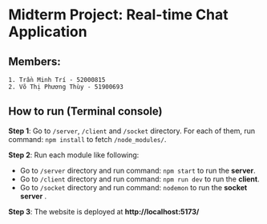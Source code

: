 
# Midterm Project: Real-time Chat Application
## Members:
    1. Trần Minh Trí - 52000815
    2. Võ Thị Phương Thùy - 51900693

## How to run (Terminal console)

**Step 1**: Go to `/server`, `/client` and `/socket` directory. For each of them, run command: `npm install` to fetch `/node_modules/`.  

**Step 2**: Run each module like following:      
- Go to `/server` directory and run command: `npm start` to run the **server**.
- Go to `/client` directory and run command: `npm run dev` to run the **client**.
- Go to `/socket` directory and run command: `nodemon` to run the **socket server** .

**Step 3**: The website is deployed at **http://localhost:5173/**
